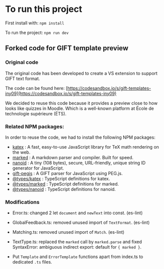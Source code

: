 # To run this project

First install with: `npm install`

To run the project: `npm run dev`

## Forked code for GIFT template preview

### Original code

The original code has been developed to create a VS extension to support GIFT text format.

The code can be found here: [https://codesandbox.io/s/gift-templates-iny09](https://codesandbox.io/s/gift-templates-iny09)

We decided to reuse this code because it provides a preview close to how looks like quizzes in Moodle. Which is a well-known platform at École de technologie supérieure (ÉTS). 

### Related NPM packages:

In order to reuse the code, we had to install the following NPM packages:

- [katex](https://www.npmjs.com/package/katex) : A fast, easy-to-use JavaScript library for TeX math rendering on the web.
- [marked](https://www.npmjs.com/package/marked) : A markdown parser and compiler. Built for speed.
- [nanoid](https://www.npmjs.com/package/nanoid) : A tiny (108 bytes), secure, URL-friendly, unique string ID generator for JavaScript.
- [gift-pegjs](https://www.npmjs.com/package/gift-pegjs) : A GIFT parser for JavaScript using PEG.js.
- [@types/katex](https://www.npmjs.com/package/@types/katex) : TypeScript definitions for katex.
- [@types/marked](https://www.npmjs.com/package/@types/marked) : TypeScript definitions for marked.
- [@types/nanoid](https://www.npmjs.com/package/@types/nanoid) : TypeScript definitions for nanoid.

### Modifications

- Error.ts: changed 2 let `document` and `newText` into const. (es-lint)
- GlobalFeedback.ts: removed unused import of `TextFormat`. (es-lint)
- Matching.ts: removed unused import of `Match`. (es-lint)
- TextType.ts: replaced the `marked` call by `marked.parse` and fixed SyntaxError: ambiguous indirect export: default for `{ marked }`.

- Put `Template` and `ErrorTemplate` functions apart from index.ts to dedicated `.ts` files.
